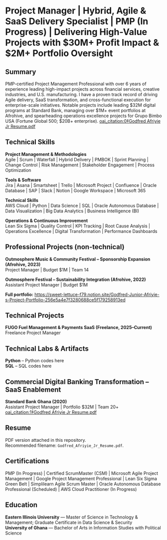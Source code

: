 # Project Manager | Hybrid, Agile & SaaS Delivery Specialist | PMP (In Progress) | Delivering High-Value Projects with $30M+ Profit Impact & $2M+ Portfolio Oversight

## Summary
PMP-certified Project Management Professional with over 6 years of experience leading high-impact projects across financial services, creative industries, and U.S. manufacturing. I have a proven track record of driving Agile delivery, SaaS transformation, and cross-functional execution for enterprise-scale initiatives. Notable projects include leading $32M digital programs at Standard Bank, managing over $1M+ event portfolios at Afrohive, and spearheading operations excellence projects for Grupo Bimbo USA (Fortune Global 500; $20B+ enterprise).  [oai_citation:0‡Godfred Afriyie Jr Resume.pdf](sediment://file_00000000e7e861f58af968de34e52e32)

## Technical Skills

**Project Management & Methodologies**  
Agile | Scrum | Waterfall | Hybrid Delivery | PMBOK | Sprint Planning | Change Control | Risk Management | Stakeholder Engagement | Process Optimization

**Tools & Software**  
Jira | Asana | Smartsheet | Trello | Microsoft Project | Confluence | Oracle Database | SAP | Slack | Notion | Google Workspace | Microsoft 365

**Technical Skills**  
AWS Cloud | Python | Data Science | SQL | Oracle Autonomous Database | Data Visualization | Big Data Analytics | Business Intelligence (BI)

**Operations & Continuous Improvement**  
Lean Six Sigma | Quality Control | KPI Tracking | Root Cause Analysis | Operations Excellence | Digital Transformation | Performance Dashboards

## Professional Projects (non-technical)
**Outmosphere Music & Community Festival – Sponsorship Expansion (Afrohive, 2023)**  
Project Manager | Budget $1M | Team 14

**Outmosphere Festival – Sustainability Integration (Afrohive, 2022)**  
Assistant Project Manager | Budget $1M

**Full portfolio:** https://sweet-lettuce-f79.notion.site/Godfred-Junior-Afriyie-s-Project-Portfolio-256e5a4e7f3280688ce5f179258913ed

## Technical Projects
**FUGO Fuel Management & Payments SaaS (Freelance, 2025–Current)**  
Freelance Project Manager

## Technical Labs & Artifacts
**Python** – Python codes here  
**SQL** – SQL codes here

## Commercial Digital Banking Transformation – SaaS Enablement
**Standard Bank Ghana (2020)**  
Assistant Project Manager | Portfolio $32M | Team 20+  [oai_citation:1‡Godfred Afriyie Jr Resume.pdf](sediment://file_00000000e7e861f58af968de34e52e32)

## Resume
PDF version attached in this repository.  
Recommended filename: `Godfred_Afriyie_Jr_Resume.pdf`.

## Certifications
PMP (In Progress) | Certified ScrumMaster (CSM) | Microsoft Agile Project Management | Google Project Management Professional | Lean Six Sigma Green Belt | Simplilearn Agile Scrum Master | Oracle Autonomous Database Professional (Scheduled) | AWS Cloud Practitioner (In Progress)

## Education
**Eastern Illinois University** — Master of Science in Technology & Management; Graduate Certificate in Data Science & Security  
**University of Ghana** — Bachelor of Arts in Information Studies with Political Science